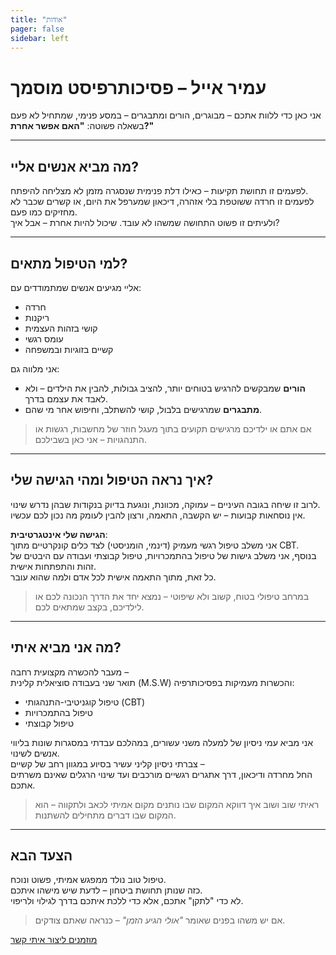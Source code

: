 ```yaml
---
title: "אודות" 
pager: false
sidebar: left
---
```

# עמיר אייל – פסיכותרפיסט מוסמך

אני כאן כדי ללוות אתכם – מבוגרים, הורים ומתבגרים – במסע פנימי, שמתחיל לא פעם בשאלה פשוטה: **"האם אפשר אחרת?"**

---

## מה מביא אנשים אליי?

לפעמים זו תחושת תקיעות – כאילו דלת פנימית שנסגרה מזמן לא מצליחה להיפתח.  
לפעמים זו חרדה ששוטפת בלי אזהרה, דיכאון שמערפל את היום, או קשרים שכבר לא מחזיקים כמו פעם.  
ולעיתים זו פשוט התחושה שמשהו לא עובד. שיכול להיות אחרת – אבל איך?

---

## למי הטיפול מתאים?

אליי מגיעים אנשים שמתמודדים עם:

- חרדה  
- ריקנות  
- קושי בזהות העצמית  
- עומס רגשי  
- קשיים בזוגיות ובמשפחה  

אני מלווה גם:

- **הורים** שמבקשים להרגיש בטוחים יותר, להציב גבולות, להבין את הילדים – ולא לאבד את עצמם בדרך.  
- **מתבגרים** שמרגישים בלבול, קושי להשתלב, וחיפוש אחר מי שהם.

> אם אתם או ילדיכם מרגישים תקועים בתוך מעגל חוזר של מחשבות, רגשות או התנהגויות – אני כאן בשבילכם.

---

## איך נראה הטיפול ומהי הגישה שלי?

לרוב זו שיחה בגובה העיניים – עמוקה, מכוונת, ונוגעת בדיוק בנקודות שבהן נדרש שינוי.  
אין נוסחאות קבועות – יש הקשבה, התאמה, ורצון להבין לעומק מה נכון לכם עכשיו.

**הגישה שלי אינטגרטיבית**:  
אני משלב טיפול רגשי מעמיק (דינמי, הומניסטי) לצד כלים קונקרטיים מתוך CBT.  
בנוסף, אני משלב גישות של טיפול בהתמכרויות, טיפול קבוצתי ועבודה עם היבטים של זהות והתפתחות אישית.  
כל זאת, מתוך התאמה אישית לכל אדם ולמה שהוא עובר.

> במרחב טיפולי בטוח, קשוב ולא שיפוטי – נמצא יחד את הדרך הנכונה לכם או לילדיכם, בקצב שמתאים לכם.

---

## מה אני מביא איתי?

מעבר להכשרה מקצועית רחבה –  
תואר שני בעבודה סוציאלית קלינית (M.S.W) והכשרות מעמיקות בפסיכותרפיה:

- טיפול קוגניטיבי-התנהגותי (CBT)  
- טיפול בהתמכרויות  
- טיפול קבוצתי  

אני מביא עמי ניסיון של למעלה משני עשורים, במהלכם עבדתי במסגרות שונות בליווי אנשים לשינוי.  
צברתי ניסיון קליני עשיר בסיוע במגוון רחב של קשיים –  
החל מחרדה ודיכאון, דרך אתגרים רגשיים מורכבים ועד שינוי הרגלים שאינם משרתים אתכם.

> ראיתי שוב ושוב איך דווקא המקום שבו נותנים מקום אמיתי לכאב ולתקווה – הוא המקום שבו דברים מתחילים להשתנות.

---

## הצעד הבא

טיפול טוב נולד ממפגש אמיתי, פשוט ונוכח.  
כזה שנותן תחושת ביטחון – לדעת שיש מישהו איתכם.  
לא כדי "לתקן" אתכם, אלא כדי ללכת איתכם בדרך לגילוי ולריפוי.

> אם יש משהו בפנים שאומר *"אולי הגיע הזמן"* – כנראה שאתם צודקים.

[מוזמנים ליצור איתי קשר](/contact/)
